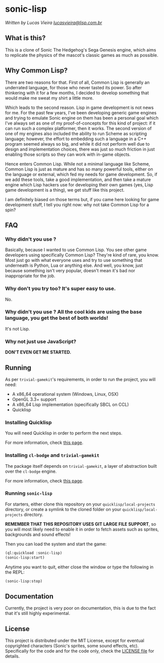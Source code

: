 # sonic-lisp

_Written by Lucas Vieira <lucasvieira@lisp.com.br>_


## What is this?

This is a clone of Sonic The Hedgehog's Sega Genesis engine, which aims to replicate the physics
of the mascot's classic games as much as possible.




## Why Common Lisp?

There are two reasons for that. First of all, Common Lisp is generally an underrated language, for those
who never tasted its power. So after thinkering with it for a few months, I decided to develop something
that would make me sweat my shirt a little more.

Which leads to the second reason. Lisp in game development is not news for me. For the past few years, I've
been developing generic game engines and trying to emulate Sonic engine on them has been a personal goal which
I've always set as one of my proof-of-concepts for this kind of project: if it can run such a complex platformer,
then it works. The second version of one of my engines also included the ability to run Scheme as scripting
language; however, the effort to embedding such a language in a C++ program seemed always so big, and while it
did not perform well due to design and implementation choices, there was just so much friction in just enabling
those scripts so they can work with in-game objects.

Hence enters Common Lisp. While not a minimal language like Scheme, Common Lisp is just as mature and has so many
powerful tools, either on the language or external, which fed my needs for game development. So, if we add these
tools, take a good implementation, and then take a mature engine which Lisp hackers use for developing their own
games (yes, Lisp game development is a thing), we get stuff like this project.

I am definitely biased on those terms but, if you came here looking for game development stuff, I tell you right
now: why not take Common Lisp for a spin?




## FAQ

### Why didn't you use _<insert some other dialect here>_?

Basically, because I wanted to use Common Lisp. You see other game developers using specifically Common Lisp?
They're kind of rare, you know. Most just go with what everyone uses and try to use something that underneath is
Python, Lua or anything else. And well, you know, just because something isn't very popular, doesn't mean it's
bad nor inappropriate for the job.

### Why don't you try _<insert some framework for other dialect>_ too? It's super easy to use.

No.

### Why didn't you use _<insert non-lisp-y language with Lisp disguise here>_? All the cool kids are using the base language, you get the best of both worlds!

It's not Lisp.

### Why not just use JavaScript?

**DON'T EVEN GET ME STARTED.**




## Running

As per `trivial-gamekit`'s requirements, in order to run the project, you will need:

- A x86_64 operational system (Windows, Linux, OSX)
- OpenGL 3.3+ support
- A x86_64 Lisp implementation (specifically SBCL on CCL)
- Quicklisp

### Installing Quicklisp

You will need Quicklisp in order to perform the next steps.

For more information, check [this page](https://www.quicklisp.org/beta/).

### Installing `cl-bodge` and `trivial-gamekit`

The package itself depends on `trivial-gamekit`, a layer of abstraction built over the `cl-bodge` engine.

For more information, check [this page](https://borodust.org/projects/trivial-gamekit/).


### Running `sonic-lisp`

For starters, either clone this repository on your `quicklisp/local-projects` directory, or create a symlink to the
cloned folder on your `quicklisp/local-projects` directory.

**REMEMBER THAT THIS REPOSITORY USES GIT LARGE FILE SUPPORT**, so you will most likely need to enable it in order to
fetch assets such as sprites, backgrounds and sound effects!

Then you can load the system and start the game:

```lisp
(ql:quickload :sonic-lisp)
(sonic-lisp:start)
```

Anytime you want to quit, either close the window or type the following in the REPL:


```lisp
(sonic-lisp:stop)
```





## Documentation

Currently, the project is very poor on documentation, this is due to the fact that it's still highly experimental.




## License

This project is distributed under the MIT License, except for eventual copyrighted characters (Sonic's sprites, some
sound effects, etc). Specifically for the code and for the code only, check the [LICENSE file](LICENSE) for details.
